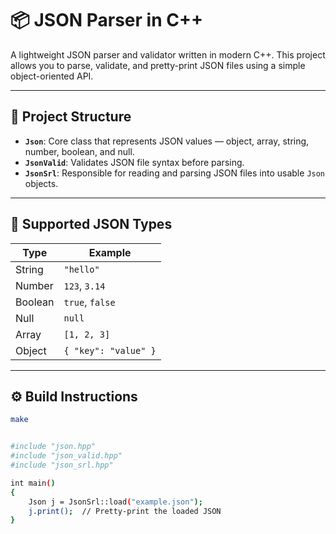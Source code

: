 # 📦 JSON Parser in C++

A lightweight JSON parser and validator written in modern C++. This project allows you to parse, validate, and pretty-print JSON files using a simple object-oriented API.

---

## 📁 Project Structure

- **`Json`**: Core class that represents JSON values — object, array, string, number, boolean, and null.
- **`JsonValid`**: Validates JSON file syntax before parsing.
- **`JsonSrl`**: Responsible for reading and parsing JSON files into usable `Json` objects.

---


## 🧱 Supported JSON Types

| Type     | Example                         |
|----------|----------------------------------|
| String   | `"hello"`                       |
| Number   | `123`, `3.14`                   |
| Boolean  | `true`, `false`                 |
| Null     | `null`                          |
| Array    | `[1, 2, 3]`                     |
| Object   | `{ "key": "value" }`            |

---

## ⚙️ Build Instructions

```bash
make


#include "json.hpp"
#include "json_valid.hpp"
#include "json_srl.hpp"

int main() 
{
    Json j = JsonSrl::load("example.json");
    j.print();  // Pretty-print the loaded JSON
}